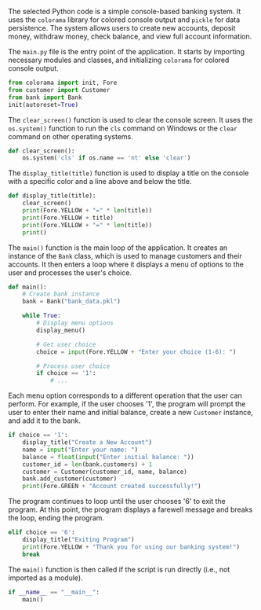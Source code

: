 The selected Python code is a simple console-based banking system. It uses the `colorama` library for colored console output and `pickle` for data persistence. The system allows users to create new accounts, deposit money, withdraw money, check balance, and view full account information.

The `main.py` file is the entry point of the application. It starts by importing necessary modules and classes, and initializing `colorama` for colored console output.

```python
from colorama import init, Fore
from customer import Customer
from bank import Bank
init(autoreset=True)
```

The `clear_screen()` function is used to clear the console screen. It uses the `os.system()` function to run the `cls` command on Windows or the `clear` command on other operating systems.

```python
def clear_screen():
    os.system('cls' if os.name == 'nt' else 'clear')
```

The `display_title(title)` function is used to display a title on the console with a specific color and a line above and below the title.

```python
def display_title(title):
    clear_screen()
    print(Fore.YELLOW + "=" * len(title))
    print(Fore.YELLOW + title)
    print(Fore.YELLOW + "=" * len(title))
    print()
```

The `main()` function is the main loop of the application. It creates an instance of the `Bank` class, which is used to manage customers and their accounts. It then enters a loop where it displays a menu of options to the user and processes the user's choice.

```python
def main():
    # Create bank instance
    bank = Bank("bank_data.pkl")

    while True:
        # Display menu options
        display_menu()

        # Get user choice
        choice = input(Fore.YELLOW + "Enter your choice (1-6): ")

        # Process user choice
        if choice == '1':
            # ...
```

Each menu option corresponds to a different operation that the user can perform. For example, if the user chooses '1', the program will prompt the user to enter their name and initial balance, create a new `Customer` instance, and add it to the bank.

```python
if choice == '1':
    display_title("Create a New Account")
    name = input("Enter your name: ")
    balance = float(input("Enter initial balance: "))
    customer_id = len(bank.customers) + 1
    customer = Customer(customer_id, name, balance)
    bank.add_customer(customer)
    print(Fore.GREEN + "Account created successfully!")
```

The program continues to loop until the user chooses '6' to exit the program. At this point, the program displays a farewell message and breaks the loop, ending the program.

```python
elif choice == '6':
    display_title("Exiting Program")
    print(Fore.YELLOW + "Thank you for using our banking system!")
    break
```

The `main()` function is then called if the script is run directly (i.e., not imported as a module).

```python
if __name__ == "__main__":
    main()
```